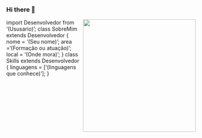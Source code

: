 ### Hi there 👋

<!--
**gutemberg10/gutemberg10** is a ✨ _special_ ✨ repository because its `README.md` (this file) appears on your GitHub profile.

Here are some ideas to get you started:

- 🔭 I’m currently working on ...
- 🌱 I’m currently learning ...
- 👯 I’m looking to collaborate on ...
- 🤔 I’m looking for help with ...
- 💬 Ask me about ...
- 📫 How to reach me: ...
- 😄 Pronouns: ...
- ⚡ Fun fact: ...
-->
<img align="right" width="300" src="https://i2.wp.com/allhtaccess.info/wp-content/uploads/2018/03/programming.gif?fit=1281%2C716&ssl=1" />
import Desenvolvedor from ‘(Ususario)’;
class  SobreMim extends Desenvolvedor {  
nome = ‘(Seu nome)’;  
area =‘(Formação ou atuação)’; 
 local = ‘(Onde mora)’;
}
class Skills extends Desenvolvedor {  
linguagens  = [‘(linguagens que conhece)’];  
}
